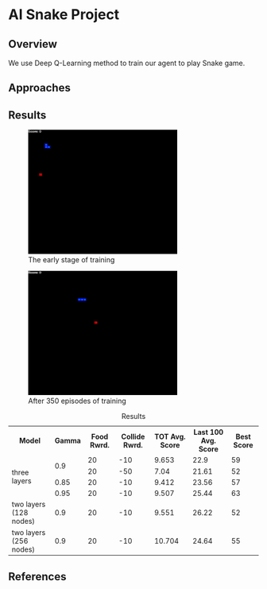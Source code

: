 # AI Snake Project

## Overview

We use Deep Q-Learning method to train our agent to play Snake game.

## Approaches

## Results

<figure>
  <img src="https://github.com/neilchen1998/ai-snake/blob/main/gifs/training-early-stage.gif" alt="my alt text" width="300" height="250"/>
  <figcaption align="bottom">The early stage of training</figcaption>
</figure>

<figure>
  <img src="https://github.com/neilchen1998/ai-snake/blob/main/gifs/training-late-stage.gif" alt="my alt text" width="300" height="250"/>
  <figcaption align="bottom">After 350 episodes of training</figcaption>
</figure>

<table>
<caption align="center">Results</caption>
<tr>
    <th>Model</th>
    <th>Gamma</th>
    <th>Food Rwrd.</th>
    <th>Collide Rwrd.</th>
    <th>TOT Avg. Score</th>
    <th>Last 100 Avg. Score</th>
    <th>Best Score</th>
</tr>
<tr>
  <td rowspan="4">three layers</td>
  <td rowspan="2">0.9</td>
  <td>20</td>
  <td>-10</td>
  <td>9.653</td>
  <td>22.9</td>
  <td>59</td>
</tr>
<tr>
  <td>20</td>
  <td>-50</td>
  <td>7.04</td>
  <td>21.61</td>
  <td>52</td>
</tr>
<tr>
  <td>0.85</td>
  <td>20</td>
  <td>-10</td>
  <td>9.412</td>
  <td>23.56</td>
  <td>57</td>
</tr>
<tr>
  <td>0.95</td>
  <td>20</td>
  <td>-10</td>
  <td>9.507</td>
  <td>25.44</td>
  <td>63</td>
</tr>
<tr>
  <td>two layers (128 nodes)</td>
  <td>0.9</td>
  <td>20</td>
  <td>-10</td>
  <td>9.551</td>
  <td>26.22</td>
  <td>52</td>
</tr>
<tr>
  <td>two layers (256 nodes)</td>
  <td>0.9</td>
  <td>20</td>
  <td>-10</td>
  <td>10.704</td>
  <td>24.64</td>
  <td>55</td>
 </tr>
</table>

## References
